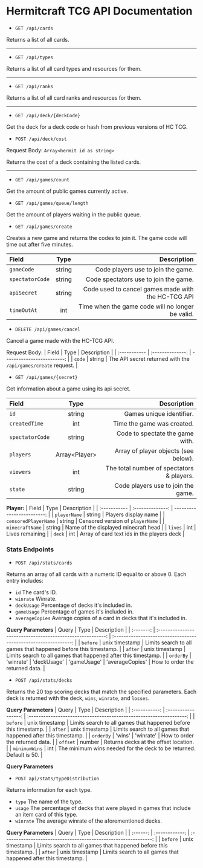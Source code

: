 # Hermitcraft TCG API Documentation

- `GET /api/cards`

Returns a list of all cards.

---

- `GET /api/types`

Returns a list of all card types and resources for them.

---

- `GET /api/ranks`


Returns a list of all card ranks and resources for them.

---

- `GET /api/deck/{deckCode}`

Get the deck for a deck code or hash from previous versions of HC TCG.

- `POST /api/deck/cost`

Request Body: `Array<hermit id as string>`

Returns the cost of a deck containing the listed cards.

---

- `GET /api/games/count`

Get the amount of public games currently active.

- `GET /api/games/queue/length`

Get the amount of players waiting in the public queue.

- `GET /api/games/create`

Creates a new game and returns the codes to join it. The game code will time out after five minutes.

| Field           |  Type  |                                        Description |
| :-------------- | :----: | -------------------------------------------------: |
| `gameCode`      | string |                 Code players use to join the game. |
| `spectatorCode` | string |              Code spectators use to join the game. |
| `apiSecret`     | string | Code used to cancel games made with the HC-TCG API |
| `timeOutAt`     |  int   |   Time when the game code will no longer be valid. |

- `DELETE /api/games/cancel`

Cancel a game made with the HC-TCG API.

Request Body:
| Field | Type | Description |
| :----------- | :--------------: | -------------------------: |
| `code` | string | The API secret returned with the `/api/games/create` request. |

- `GET /api/games/{secret}`

Get information about a game using its api secret.

| Field | Type | Description |
| :----------- | :--------------: | -------------------------: |
| `id` | string | Games unique identifier. |
| `createdTime` | int | Time the game was created. |
| `spectatorCode` | string | Code to spectate the game with. |
| `players` | Array&lt;Player&gt; | Array of player objects (see below). |
| `viewers` | int | The total number of spectators & players. |
| `state` | string | Code players use to join the game. |

**Player:**
| Field | Type | Description |
| :----------- | :--------------: | -------------------------: |
| `playerName` | string | Players display name |
| `censoredPlayerName` | string | Censored version of `playerName` |
| `minecraftName` | string | Name of the displayed minecraft head |
| `lives` | int | Lives remaining |
| `deck` | int | Array of card text ids in the players deck |

### Stats Endpoints

- `POST /api/stats/cards`

Returns an array of all cards with a numeric ID equal to or above 0. Each entry includes:

- `id` The card's ID.
- `winrate` Winrate.
- `deckUsage` Percentage of decks it's included in.
- `gameUsage` Percentage of games it's included in.
- `averageCopies` Average copies of a card in decks that it's included in.

**Query Parameters**
| Query | Type | Description |
| :-------: | :--------------------------------------------------------: | :-------------------------------------------------------------: |
| `before` | unix timestamp | Limits search to all games that happened before this timestamp. |
| `after` | unix timestamp | Limits search to all games that happened after this timestamp. |
| `orderBy` | 'winrate' \| 'deckUsage' \| 'gameUsage' \| 'averageCopies' | How to order the returned data. |

- `POST /api/stats/decks`

Returns the 20 top scoring decks that match the specified parameters. Each deck is returned with the deck, `wins`, `winrate`, and `losses`.

**Query Parameters**
| Query | Type | Description |
| :-----------: | :-----------------: | :-----------------------------------------------------------------: |
| `before` | unix timestamp | Limits search to all games that happened before this timestamp. |
| `after` | unix timestamp | Limits search to all games that happened after this timestamp. |
| `orderBy` | 'wins' \| 'winrate' | How to order the returned data. |
| `offset` | number | Returns decks at the offset location. |
| `minimumWins` | int | The minimum wins needed for the deck to be returned. Default is 50. |

**Query Parameters**

- `POST api/stats/typeDistribution`

Returns information for each type.

- `type` The name of the type.
- `usage` The percentage of decks that were played in games that include an item card of this type.
- `winrate` The average winrate of the aforementioned decks.

**Query Parameters**
| Query | Type | Description |
| :------: | :------------: | :-------------------------------------------------------------: |
| `before` | unix timestamp | Limits search to all games that happened before this timestamp. |
| `after` | unix timestamp | Limits search to all games that happened after this timestamp. |
